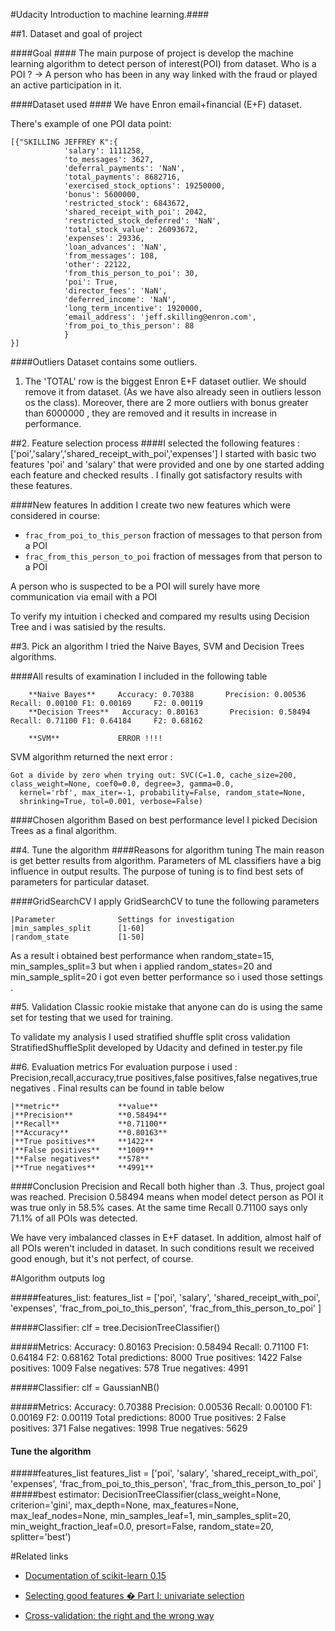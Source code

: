 #Udacity Introduction to machine learning.####

##1. Dataset and goal of project

####Goal ####
The main purpose of project is develop the machine learning algorithm to detect person of interest(POI) from dataset.
Who is a POI ?
-> A person who has been in any way linked with the fraud or played an active participation in it.

####Dataset used ####
We have Enron email+financial (E+F) dataset. 

There's example of one POI data point: 

	[{"SKILLING JEFFREY K":{
				'salary': 1111258, 
				'to_messages': 3627, 
				'deferral_payments': 'NaN', 
				'total_payments': 8682716, 
				'exercised_stock_options': 19250000, 
				'bonus': 5600000, 
				'restricted_stock': 6843672, 
				'shared_receipt_with_poi': 2042, 
				'restricted_stock_deferred': 'NaN', 
				'total_stock_value': 26093672, 
				'expenses': 29336, 
				'loan_advances': 'NaN', 
				'from_messages': 108, 
				'other': 22122, 
				'from_this_person_to_poi': 30, 
				'poi': True, 
				'director_fees': 'NaN', 
				'deferred_income': 'NaN', 
				'long_term_incentive': 1920000, 
				'email_address': 'jeff.skilling@enron.com', 
				'from_poi_to_this_person': 88
				}
	}]

####Outliers
Dataset contains some outliers. 

1) The 'TOTAL' row is the biggest Enron E+F dataset outlier. We should remove it from dataset.
	(As we have also already seen in outliers lesson os the class).
Moreover, there are  2 more outliers with bonus greater than 6000000 , they are removed and it results in increase in performance.

##2. Feature selection process
####I selected the following features : ['poi','salary','shared_receipt_with_poi','expenses']
I started with basic two features 'poi' and 'salary' that were provided and one by one started adding each feature
and checked results . I finally got satisfactory results with these features.

####New features
In addition I create two new features which were considered in course:
* `frac_from_poi_to_this_person` fraction of messages to that person from a POI
* `frac_from_this_person_to_poi` fraction of messages from that person to a POI

A person who is suspected to be a POI will surely have more communication via email with a POI
 
To verify my intuition i checked and compared my results using Decision Tree and i was satisied by the results.

##3. Pick an algorithm
I tried the Naive Bayes, SVM and Decision Trees algorithms. 

####All results of examination I included in the following table


		**Naive Bayes**		Accuracy: 0.70388       Precision: 0.00536      Recall: 0.00100 F1: 0.00169     F2: 0.00119
		**Decision Trees**	 Accuracy: 0.80163       Precision: 0.58494      Recall: 0.71100 F1: 0.64184     F2: 0.68162

		**SVM**				ERROR !!!!

SVM algorithm returned the next error :
```
Got a divide by zero when trying out: SVC(C=1.0, cache_size=200, class_weight=None, coef0=0.0, degree=3, gamma=0.0,
  kernel='rbf', max_iter=-1, probability=False, random_state=None,
  shrinking=True, tol=0.001, verbose=False)
```

####Chosen algorithm
Based on best performance level I picked Decision Trees as a final algorithm.

##4. Tune the algorithm
####Reasons for algorithm tuning
The main reason is get better results from algorithm. Parameters of ML classifiers have a big influence in output results. 
The purpose of tuning is to find best sets of parameters for particular dataset.

####GridSearchCV
I apply GridSearchCV to tune the following parameters

	|Parameter          	Settings for investigation
	|min_samples_split	 	[1-60]                    
	|random_state	     	[1-50]                    


As a result i obtained best performance when random_state=15, min_samples_split=3
but when i applied random_states=20 and min_sample_split=20 i got even better performance so i used those settings . 

##5. Validation
Classic rookie mistake that anyone can do is using the same set for testing that we used for training.

To validate my analysis I used stratified shuffle split cross validation StratifiedShuffleSplit developed by Udacity and defined in tester.py file

##6. Evaluation metrics
For evaluation purpose i used : Precision,recall,accuracy,true positives,false positives,false negatives,true negatives .
Final results can be found in table below

	|**metric**				**value**
	|**Precision**			**0.58494**
	|**Recall**				**0.71100**
	|**Accuracy** 			**0.80163**
	|**True positives** 	**1422**
	|**False positives**	**1009**
	|**False negatives**	**578**
	|**True negatives**		**4991**

	
####Conclusion
Precision and Recall  both higher than .3. Thus, project goal was reached.
Precision 0.58494 means when model detect person as POI it was true only in 58.5% cases. 
At the same time Recall 0.71100 says only 71.1% of all POIs was detected.

We have very imbalanced classes in E+F dataset. In addition, almost half of all POIs weren't included in dataset. 
In such conditions result we received good enough, but it's not perfect, of course.

#Algorithm outputs log

#####features_list: 
	features_list = ['poi',
                 	'salary',
                 	'shared_receipt_with_poi',
                 	'expenses',
                 	'frac_from_poi_to_this_person',
                 	'frac_from_this_person_to_poi'
                 ]
				 
#####Classifier:
	clf = tree.DecisionTreeClassifier()

#####Metrics:
	 Accuracy: 0.80163       Precision: 0.58494      Recall: 0.71100 F1: 0.64184     F2: 0.68162
     Total predictions: 8000 True positives: 1422    False positives: 1009   False negatives:  578 
     True negatives: 4991

#####Classifier:
	clf = GaussianNB()

#####Metrics:
	  Accuracy: 0.70388       Precision: 0.00536      Recall: 0.00100 F1: 0.00169     F2: 0.00119
      Total predictions: 8000 True positives:    2    False positives:  371   False negatives: 1998   True negatives: 5629

#### Tune the algorithm
#####features_list
	features_list = ['poi',
                 	'salary',
                 	'shared_receipt_with_poi',
                 	'expenses',
                 	'frac_from_poi_to_this_person',
                 	'frac_from_this_person_to_poi'
                 ]
#####best estimator:
	DecisionTreeClassifier(class_weight=None, criterion='gini', max_depth=None,
            max_features=None, max_leaf_nodes=None, min_samples_leaf=1,
            min_samples_split=20, min_weight_fraction_leaf=0.0,
            presort=False, random_state=20, splitter='best')


#Related links
- [Documentation of scikit-learn 0.15][1]
- [Selecting good features � Part I: univariate selection][2]
- [Cross-validation: the right and the wrong way][3]


	[1]: http://scikit-learn.org/stable/documentation.html
	[2]: http://blog.datadive.net/selecting-good-features-part-i-univariate-selection/
	[3]: http://scikit-learn.org/stable/modules/cross_validation.html 
